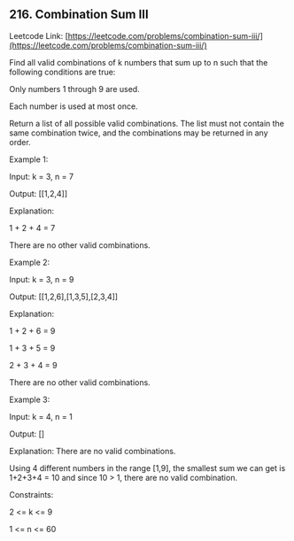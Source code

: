 ## 216. Combination Sum III

Leetcode Link: [https://leetcode.com/problems/combination-sum-iii/](https://leetcode.com/problems/combination-sum-iii/)

Find all valid combinations of k numbers that sum up to n such that the following conditions are true:

Only numbers 1 through 9 are used.

Each number is used at most once.

Return a list of all possible valid combinations. The list must not contain the same combination twice, and the combinations may be returned in any order.

 

Example 1:

Input: k = 3, n = 7

Output: [[1,2,4]]

Explanation:

1 + 2 + 4 = 7

There are no other valid combinations.

Example 2:


Input: k = 3, n = 9

Output: [[1,2,6],[1,3,5],[2,3,4]]

Explanation:

1 + 2 + 6 = 9

1 + 3 + 5 = 9

2 + 3 + 4 = 9

There are no other valid combinations.

Example 3:

Input: k = 4, n = 1

Output: []

Explanation: There are no valid combinations.

Using 4 different numbers in the range [1,9], the smallest sum we can get is 1+2+3+4 = 10 and since 10 > 1, there are no valid combination.
 

Constraints:

2 <= k <= 9

1 <= n <= 60
